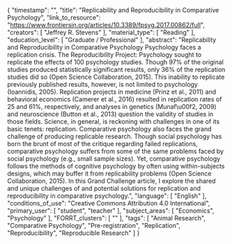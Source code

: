 {
    "timestamp": "",
    "title": "Replicability and Reproducibility in Comparative Psychology",
    "link_to_resource": "https://www.frontiersin.org/articles/10.3389/fpsyg.2017.00862/full",
    "creators": [
        "Jeffrey R. Stevens"
    ],
    "material_type": [
        "Reading"
    ],
    "education_level": [
        "Graduate / Professional"
    ],
    "abstract": "Replicability and Reproducibility in Comparative Psychology Psychology faces a replication crisis. The Reproducibility Project: Psychology sought to replicate the effects of 100 psychology studies. Though 97% of the original studies produced statistically significant results, only 36% of the replication studies did so (Open Science Collaboration, 2015). This inability to replicate previously published results, however, is not limited to psychology (Ioannidis, 2005). Replication projects in medicine (Prinz et al., 2011) and behavioral economics (Camerer et al., 2016) resulted in replication rates of 25 and 61%, respectively, and analyses in genetics (Munaf\u00f2, 2009) and neuroscience (Button et al., 2013) question the validity of studies in those fields. Science, in general, is reckoning with challenges in one of its basic tenets: replication. Comparative psychology also faces the grand challenge of producing replicable research. Though social psychology has born the brunt of most of the critique regarding failed replications, comparative psychology suffers from some of the same problems faced by social psychology (e.g., small sample sizes). Yet, comparative psychology follows the methods of cognitive psychology by often using within-subjects designs, which may buffer it from replicability problems (Open Science Collaboration, 2015). In this Grand Challenge article, I explore the shared and unique challenges of and potential solutions for replication and reproducibility in comparative psychology.",
    "language": [
        "English"
    ],
    "conditions_of_use": "Creative Commons Attribution 4.0 International",
    "primary_user": [
        "student",
        "teacher"
    ],
    "subject_areas": [
        "Economics",
        "Psychology"
    ],
    "FORRT_clusters": [
        ""
    ],
    "tags": [
        "Animal Research",
        "Comparative Psychology",
        "Pre-registration",
        "Replication",
        "Reproducibility",
        "Reproducible Research"
    ]
}